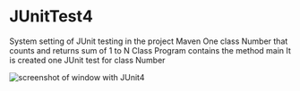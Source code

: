 # JUnitTest4
System setting of JUnit testing
in the project Maven
One class Number that counts and returns sum of 1 to N
Class Program contains the method main
It is created one JUnit test for class Number

![screenshot of window with JUnit4](C:\Users\Albina\Desktop "JUnit4.jpg")
